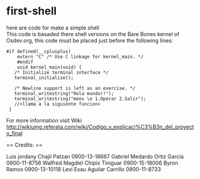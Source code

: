 

# first-shell
here are code for make a simple shell  
This code is basaded there shell versions on the Bare Bones kernel of Osdev.org, this code must be placed just before the following lines:

    #if defined(__cplusplus)
        extern "C" /* Use C linkage for kernel_main. */
        #endif
        void kernel_main(void) {
       /* Initialize terminal interface */
       terminal_initialize();
    
       /* Newline support is left as an exercise. */
       terminal_writestring("Hola mundo!!");
       terminal_writestring("menu \n 1.Operar 2.Salir");
       //<llama a la siguiente funcion>
     }


For more information visit Wiki
http://wikiumg.referata.com/wiki/Codigo_y_explicaci%C3%B3n_del_proyecto_final

== Credits: ==

Luis jordany Chajil Patzan        0900-13-18667
Gabriel Medardo Ortiz García      0900-11-8756
Walfred Magdiel  Chipix  Tiniguar 0900-15-18006
Byron Ramos                       0900-13-10118
Levi Esau Aguilar Carrillo        0900-11-8733
